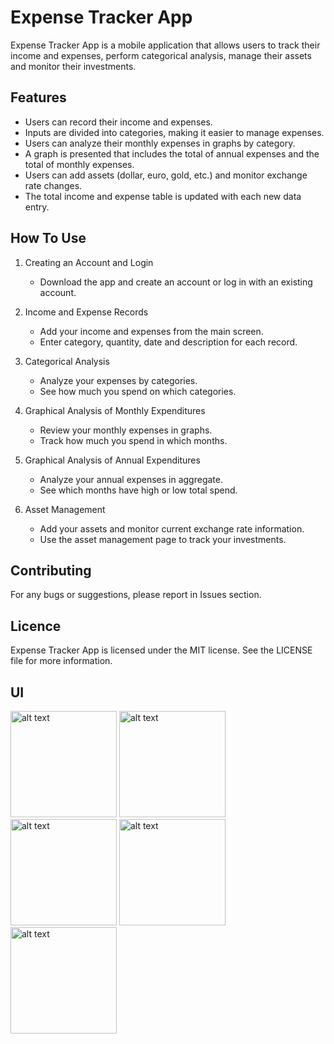 # Expense Tracker App

Expense Tracker App is a mobile application that allows users to track their income and expenses, perform categorical analysis, manage their assets and monitor their investments.

## Features

- Users can record their income and expenses.
- Inputs are divided into categories, making it easier to manage expenses.
- Users can analyze their monthly expenses in graphs by category.
- A graph is presented that includes the total of annual expenses and the total of monthly expenses.
- Users can add assets (dollar, euro, gold, etc.) and monitor exchange rate changes.
- The total income and expense table is updated with each new data entry.

## How To Use
1. Creating an Account and Login
   - Download the app and create an account or log in with an existing account.

2. Income and Expense Records
   - Add your income and expenses from the main screen.
   - Enter category, quantity, date and description for each record.

3. Categorical Analysis
   - Analyze your expenses by categories.
   - See how much you spend on which categories.

4. Graphical Analysis of Monthly Expenditures
   - Review your monthly expenses in graphs.
   - Track how much you spend in which months.

5. Graphical Analysis of Annual Expenditures
   - Analyze your annual expenses in aggregate.
   - See which months have high or low total spend.

6. Asset Management
   - Add your assets and monitor current exchange rate information.
   - Use the asset management page to track your investments.

## Contributing
For any bugs or suggestions, please report in Issues section.

## Licence
Expense Tracker App is licensed under the MIT license. See the LICENSE file for more information.

## UI
<img src = "https://github.com/ozlemkayyaa/Expenses_Tracker_App/assets/126676960/bf613458-cc7d-490a-ac6a-3589af8ec65c" alt="alt text" width="170">
<img src = "https://github.com/ozlemkayyaa/Expenses_Tracker_App/assets/126676960/b06380df-8908-4ed4-a42d-20153b595027" alt="alt text" width="170">
<img src = "https://github.com/ozlemkayyaa/Expenses_Tracker_App/assets/126676960/7a18deb3-1ea1-4fe4-b712-15b5e69921d7" alt="alt text" width="170">
<img src = "https://github.com/ozlemkayyaa/Expenses_Tracker_App/assets/126676960/762d9c93-86bc-494b-919e-888d1d6d464d" alt="alt text" width="170">
<img src = "https://github.com/ozlemkayyaa/Expenses_Tracker_App/assets/126676960/ec9a44a1-550d-4f4a-b5a9-2f5e3bbad5ad" alt="alt text" width="170">
